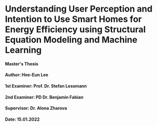 # Understanding User Perception and Intention to Use Smart Homes for Energy Efficiency using Structural Equation Modeling and Machine Learning

#### Master's Thesis
#### Author: Hee-Eun Lee
#### 1st Examiner: Prof. Dr. Stefan Lessmann
#### 2nd Examiner: PD Dr. Benjamin Fabian 
#### Supervisor: Dr. Alona Zharova
#### Date: 15.01.2022
